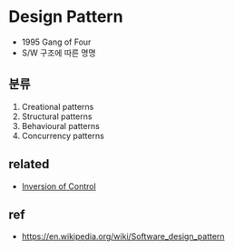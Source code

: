 # Design Pattern
- 1995 Gang of Four
- S/W 구조에 따른 명명

## 분류
1. Creational patterns
2. Structural patterns
3. Behavioural patterns
4. Concurrency patterns

## related
- [Inversion of Control](/mib/dp/ioc)

## ref
- https://en.wikipedia.org/wiki/Software_design_pattern
